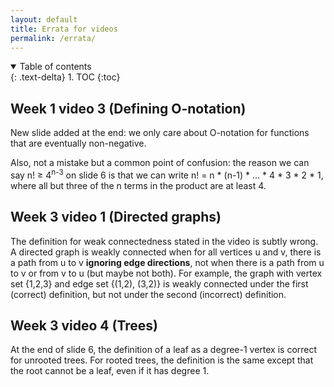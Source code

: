 ```yaml
---
layout: default
title: Errata for videos
permalink: /errata/
---
```


<details open markdown="block">
<summary>
Table of contents
</summary>
{: .text-delta}
1. TOC
{:toc}
</details>



## Week 1 video 3 (Defining O-notation)

New slide added at the end: we only care about O-notation for functions that are eventually non-negative.

Also, not a mistake but a common point of confusion: the reason we can say n! &ge; 4<sup>n-3</sup> on slide 6 is that we can write n! = n * (n-1) * ... * 4 * 3 * 2 * 1, where all but three of the n terms in the product are at least 4.

## Week 3 video 1 (Directed graphs)

The definition for weak connectedness stated in the video is subtly wrong. A directed graph is weakly connected when for all vertices u and v, there is a path from u to v **ignoring edge directions**, not when there is a path from u to v or from v to u (but maybe not both). For example, the graph with vertex set {1,2,3} and edge set {(1,2), (3,2)} is weakly connected under the first (correct) definition, but not under the second (incorrect) definition.

## Week 3 video 4 (Trees)

At the end of slide 6, the definition of a leaf as a degree-1 vertex is correct for unrooted trees. For rooted trees, the definition is the same except that the root cannot be a leaf, even if it has degree 1.